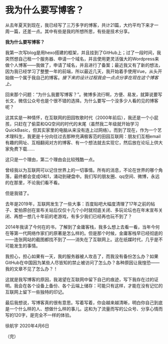 # 我为什么要写博客？

从去年夏天到现在，我已经写了三万多字的博客，共计21篇，大约平均下来才一周一篇，还差一点。其中有些是我的所想所思，有些是技术分享。

**我为什么要写博客？**

我第一次写blog是用hexo搭建的框架，并且挂到了GitHub上；过了一段时间，我突然想自己租一个服务器、申请一个域名，并且使用更灵活强大的Wordpress来做个人博客——我做了，申请了域名，并且进行了备案；最近我又有了新的想法，因为我已经学习了整整一年的前端，所以最近几天，我开始着手使用Vue，从头开始做一个属于我自己的博客。*接下来的设计过程我会一点点分享在现在这个博客上。*

回来那个问题：“为什么我要写博客？”。微博多流行啊，方便、易发，就算说要写长文，微信公众号也是个很不错的选择。为什么要写一个没多少人看的见的博客呢？

这其实是一种情怀，在互联网的田园牧歌时代（2000年前后），我还是一个小屁孩，只赶在了偷菜和QQ空间的时代的末尾（虽然我二年级就开始学习QuickBasic，但其实家里的电脑从来没有连上过网络）。而到了现在，作为一个艺术理科生，我更是十分向往过去那种充满极客范的田园互联网：朋友们互相email有趣的网址、互相翻阅对方的博客、有一个想法就去实现它，然后放在论坛上供大家免费下载……

这只是一个理由，第二个理由会比较残酷一点。

曾经我以为互联网可以记住世界上的一切事情。所有的消息，不论在世界的哪个角落，最终都会变成0和1，涌动到硬盘中。我们写的朋友圈、qq空间、微博，永远的在那里，不论我们看不看。

但是我错了。

去年是2019年，互联网发生了一些大事：百度贴吧大幅度清理了17年之前的帖子、爱拍原创在宣布关站后仅仅十几个小时就彻底关闭、多玩论坛也在年末宣布关闭、再想一想几十年前的老游戏，有多少我们已经再也玩不到了？

2014年我读了今何在的书，了解到了金庸客栈，我多么想上去看一看，当年今何在等第一代网络作家们的原著是怎么样的。但是那个时候，金庸客栈早已经彻底的——连张网站的截图都找不到了——消失在了互联网上。这在纸媒时代，几乎是不可能发生的事情。

我担心，担心如果有一天，我的服务器被人攻击了，而我没有备份怎么办？如果GitHub在中国因为某些人尽皆知的禁止被访问了怎么办？各种原因让我惶恐——我的文章不见了怎么办？！

这就是我写博客的原因，我渴望在互联网中留下自己的痕迹，写下我存在过的证明。我会在各个设备上备份、各个云端上储存：可能只有这样，才能在没有记忆的互联网上留下一些独特的印记。

最后我想说，写博客真的很有意思。写着写着，你会越来越清晰，明白你自己到底是一个什么样的人、想做什么样的事儿。这和为了流量而写的公众号、分享心情而写的120字，是完全不一样的体验。

徐航宇
2020年4月6日

（完）